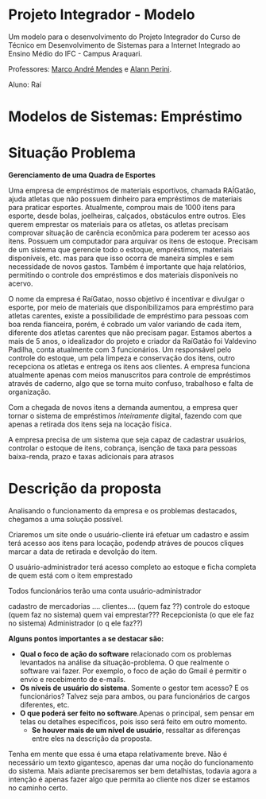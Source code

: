 # Projeto Integrador - Modelo

Um modelo para o desenvolvimento do Projeto Integrador do Curso de Técnico em Desenvolvimento de Sistemas para a Internet Integrado ao Ensino Médio do IFC - Campus Araquari.

Professores: [Marco André Mendes](github.com/marcoandre) e [Alann Perini](https://github.com/AlannKPerini).

Aluno: Raí

# Modelos de Sistemas: Empréstimo
# Situação Problema
**Gerenciamento de uma Quadra de Esportes**

Uma empresa de empréstimos de materiais esportivos, chamada RAÍGatão, ajuda atletas que não possuem dinheiro para empréstimos de materiais para praticar esportes. Atualmente, comprou mais de 1000 itens para esporte, desde bolas, joelheiras, calçados, obstáculos entre outros. Eles querem emprestar os materiais para os atletas, os atletas precisam comprovar situação de carência econômica para poderem ter acesso aos itens. Possuem um computador para arquivar os itens de estoque. Precisam de um sistema que gerencie todo o estoque, empréstimos, materiais disponíveis, etc. mas para que isso ocorra de maneira simples e sem necessidade de novos gastos. Também é importante que haja relatórios, permitindo o controle dos empréstimos e dos materiais disponíveis no acervo.

O nome da empresa é RaíGatao, nosso objetivo é incentivar e divulgar o esporte, por meio de materiais que disponibilizamos para empréstimo para atletas carentes, existe a possibilidade de empréstimo para pessoas com boa renda fianceira, porém, é cobrado um valor variando de cada item, diferente dos atletas carentes que não precisam pagar. Estamos abertos a mais de 5 anos, o idealizador do projeto e criador da RaíGatão foi Valdevino Padilha, conta atualmente com 3 funcionários. Um responsável pelo controle do estoque, um pela limpeza e conservação dos itens, outro recepciona os atletas e entrega os itens aos clientes. A empresa funciona atualmente apenas com meios manuscritos para controle de empréstimos através de caderno, algo que se torna muito confuso, trabalhoso e falta de organização.
    
Com a chegada de novos itens a demanda aumentou, a empresa quer tornar o sistema de empréstimos *inteiramente* digital, fazendo com que apenas a retirada dos itens seja na locação física. 
    
A empresa precisa de um sistema que seja capaz de cadastrar usuários, controlar o estoque de itens, cobrança, isenção de taxa para pessoas baixa-renda, prazo e taxas adicionais para atrasos

# Descrição da proposta

Analisando o funcionamento da empresa e os problemas destacados, chegamos a uma solução possível. 

Criaremos um site onde o usuário-cliente irá efetuar um cadastro e assim terá acesso aos itens para locação, podendp atráves de poucos cliques marcar a data de retirada e devolção do item.

O usuário-administrador terá acesso completo ao estoque e ficha completa de quem está com o item emprestado

Todos funcionários terão uma conta usuário-administrador

cadastro de mercadorias .... clientes.... (quem faz ??)
controle do estoque (quem faz no sistema)
quem vai emprestar??? Recepcionista (o que ele faz no sistema)
Administrador (o q ele faz??)



**Alguns pontos importantes a se destacar são:**

-   **Qual o foco de ação do software** relacionado com os problemas levantados na análise da situação-problema. O que realmente o software vai fazer. Por exemplo, o foco de ação do Gmail é permitir o envio e recebimento de e-mails.
-   **Os níveis de usuário do sistema**. Somente o gestor tem acesso? E os funcionários? Talvez seja para ambos, ou para funcionários de cargos
    diferentes, etc.
-   **O que poderá ser feito no software**.Apenas o principal, sem pensar em
    telas ou detalhes específicos, pois isso será feito em outro momento.
    -   **Se houver mais de um nível de usuário**, ressaltar as diferenças entre
        eles na descrição da proposta.

Tenha em mente que essa é uma etapa relativamente breve. Não é necessário um texto gigantesco, apenas dar uma noção do funcionamento do sistema. Mais adiante
precisaremos ser bem detalhistas, todavia agora a intenção é apenas fazer algo que permita ao cliente nos dizer se estamos no caminho certo.
